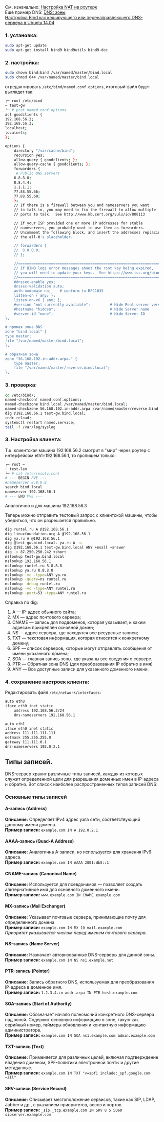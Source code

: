 См. изначально: [Настройка NAT на роутере](https://github.com/sherbettt/BASH-cheats/blob/main/Настройка%20NAT%20для%20роутера%20Ubuntu.md?plain=1)
<br/> Ещё пример DNS: [DNS: зоны](https://github.com/sherbettt/BASH-cheats/blob/main/22.%20DNS%2C%20пример.md)
<br/> [Настройка Bind как кэширующего или перенаправляющего DNS-сервера в Ubuntu 14.04](https://www.8host.com/blog/nastrojka-bind-kak-keshiruyushhego-ili-perenapravlyayushhego-dns-servera-v-ubuntu-14-04/)

### 1. установка:
```bash
sudo apt-get update
sudo apt-get install bind9 bind9utils bind9-doc
```

### 2. настройка:
```bash
sudo chown bind:bind /var/named/master/bind.local
sudo chmod 644 /var/named/master/bind.local
```

отредактировать `/etc/bind/named.conf.options`, итоговый файл будет выглядет так:
```bash
┌─ root /etc/bind 
─ test-gw 
└─ # pcat named.conf.options 
acl goodclients {
192.168.56.2;
192.168.56.3;
localhost;
localnets;
};

options {
	directory "/var/cache/bind";
	recursion yes;
	allow-query { goodclients; };
	allow-query-cache { goodclients; };
	forwarders {
	 # Public DNS servers
	8.8.8.8;
	8.8.4.4;
	1.1.1.1;
	77.88.55.66;
	77.88.55.60;
	};
	// If there is a firewall between you and nameservers you want
	// to talk to, you may need to fix the firewall to allow multiple
	// ports to talk.  See http://www.kb.cert.org/vuls/id/800113

	// If your ISP provided one or more IP addresses for stable 
	// nameservers, you probably want to use them as forwarders.  
	// Uncomment the following block, and insert the addresses replacing 
	// the all-0's placeholder.

	// forwarders {
	// 	0.0.0.0;
	// };

	//========================================================================
	// If BIND logs error messages about the root key being expired,
	// you will need to update your keys.  See https://www.isc.org/bind-keys
	//========================================================================
	#dnssec-enable yes;
	dnssec-validation auto;
	auth-nxdomain no;    # conform to RFC1035
	listen-on { any; };
	listen-on-v6 { any; };
	#version "not currently available";         # Hide Real server version
	#hostname "hidden";                         # Hide Server name
	#server-id "none";                          # Hide Server ID
};

# прямая зона DNS
zone "bind.local" {
type master;
file "/var/named/master/bind.local";
};

# обратная зона
zone "56.168.192.in-addr.arpa." {
    type master;
    file "/var/named/master/reverse.bind.local";
};
```

### 3. проверка:
```bash
cd /etc/bind/;
named-checkconf named.conf.options;
named-checkzone bind.local /var/named/master/bind.local;
named-checkzone 56.168.192.in-addr.arpa /var/named/master/reverse.bind.local;
dig @192.168.56.1 test-gw.bind.local;
rndc reload;
systemctl restart named.service;
tail -f /var/log/syslog
```

### 3. Настройка клиента:
Т.к. клиентская машина 192.168.56.2 смотрит в "мир" через роутер с интерфейсом eth1=192.168.56.1, то пропишем только:
```bash
┌─ root ~ 
─ test-lan 
└─ # cat /etc/resolv.conf
# --- BEGIN PVE ---
#nameserver 8.8.8.8
search bind.local
nameserver 192.168.56.1
# --- END PVE ---
```
Аналогично и для машины 192.168.56.3

Теперь можно отправить тестовый запрос с клиентской машины, чтобы убедиться, что он разрешается правильно.
```bash
dig runtel.ru A @192.168.56.1
dig linuxfoundation.org A @192.168.56.1
dig ya.ru A @192.168.56.1
dig @test-gw.bind.local. ya.ru A -u
dig @192.168.56.1 test-gw.bind.local ANY +noall +answer
dig -x 87.250.250.242 +short
nslookup test-gw.bind.local
nslookup 192.168.56.1
nslookup runtel.ru 8.8.8.8
nslookup ya.ru 8.8.8.8
nslookup -vc -type=ANY ya.ru
nslookup -query=ns runtel.ru
nslookup -debug runtel.ru
nslookup -vc -type=ANY runtel.ru
nslookup -port=53 -type=ANY runtel.ru
```
Справка по dig:
1. A — IP-адрес обычного сайта;
2. MX — адрес почтового сервера;
3. CNAME — запись для поддоменов, которая указывает, к каким адресам прикреплён основной домен;
4. NS — адрес сервера, где находятся все ресурсные записи;
5. TXT — текстовая информация, которая относится к конкретному домену;
6. SPF — список серверов, которые могут отправлять сообщения от имени указанного домена;
7. SOA — главная запись зоны, где указаны все сведения о сервере.
8. PTR — Обратная зона DNS (для преобразования IP обратно в имя)
9. ANY — Все доступные записи для указанного доменного имени.

### 4. сохранение настроек клиента:
Редактировать файл `/etc/network/interfaces`:
```bash
auto eth0
iface eth0 inet static
	address 192.168.56.3/24
	dns-nameservers 192.168.56.1

auto eth1
iface eth0 inet static
address 111.111.111.111
netmask 255.255.255.0
gateway 111.111.0.1
dns-nameservers 192.0.2.1
```


## Типы записей. 

DNS-сервер хранит различные типы записей, каждая из которых служит определенной цели для разрешения доменных имен в IP-адреса и обратно. Вот список наиболее распространенных типов записей DNS:

### Основные типы записей

#### A-запись (Address)
**Описание:** Определяет IPv4 адрес узла сети, соответствующий данному имени домена.<br/>
**Пример записи:** `example.com IN A 192.0.2.1`

#### АААА-запись (Quad-A Address)
**Описание:** Аналогична A-записи, но используется для хранения IPv6 адреса.<br/>
**Пример записи:** `example.com IN AAAA 2001:db8::1`

#### CNAME-запись (Canonical Name)
**Описание:** Используется для псевдонимов — позволяет создать альтернативное имя для основного доменного имени.<br/>
**Пример записи:** `www.example.com IN CNAME example.com`

#### MX-запись (Mail Exchanger)
**Описание:** Указывает почтовые сервера, принимающие почту для определенного домена.<br/>
**Пример записи:** `example.com IN MX 10 mail.example.com`  
*Приоритет указывается числом перед именем почтового сервера.*

#### NS-запись (Name Server)
**Описание:** Назначает авторизованные DNS-серверы для данной зоны.<br/>
**Пример записи:** `example.com IN NS ns1.example.net`

#### PTR-запись (Pointer)
**Описание:** Запись обратного DNS, используемая для преобразования IP-адреса в доменное имя.<br/>
**Пример записи:** `1.2.3.4.in-addr.arpa IN PTR host.example.com`

#### SOA-запись (Start of Authority)
**Описание:** Обозначает начало полномочий конкретного DNS-сервера над зоной. Содержит основную информацию о зоне, такую как серийный номер, таймеры обновления и контактную информацию администратора.<br/>
**Пример записи:** `example.com IN SOA ns1.example.com admin.example.com`

#### TXT-запись (Text)
**Описание:** Применяется для различных целей, включая подтверждение владения доменом, SPF-политики электронной почты и другие метаданные.<br/>
**Пример записи:** `example.com IN TXT "v=spf1 include:_spf.google.com ~all"`

#### SRV-запись (Service Record)
**Описание:** Описывает местоположение сервисов, такие как SIP, LDAP, Jabber и др., с указанием приоритетов, весов и портов.<br/>
**Пример записи:** `_sip._tcp.example.com IN SRV 0 5 5060 sipserver.example.com`
